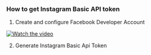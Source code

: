### How to get Instagram Basic API token

1. Create and configure Facebook Developer Account

[![Watch the video](https://img.youtube.com/vi/GTgRqayHnlE/default.jpg)](https://youtu.be/GTgRqayHnlE)

2. Generate Instagram Basic Api Token
